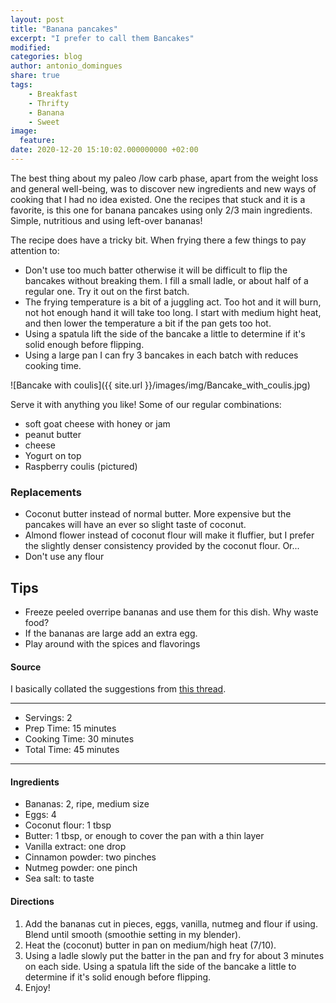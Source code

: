 ```yaml
---
layout: post
title: "Banana pancakes"
excerpt: "I prefer to call them Bancakes"
modified:
categories: blog
author: antonio_domingues
share: true
tags:
    - Breakfast
    - Thrifty
    - Banana
    - Sweet
image:
  feature:
date: 2020-12-20 15:10:02.000000000 +02:00
---
```


The best thing about my paleo /low carb phase, apart from the weight loss and general well-being, was to discover new ingredients and new ways of cooking that I had no idea existed. One the recipes that stuck and it is a favorite, is this one for banana pancakes using only 2/3 main ingredients. Simple, nutritious and using left-over bananas!

The recipe does have a tricky bit. When frying there a few things to pay attention to:

- Don't use too much batter otherwise it will be difficult to flip the bancakes without breaking them. I fill a small ladle, or about half of a regular one. Try it out on the first batch.
- The frying temperature is a bit of a juggling act. Too hot and it will burn, not hot enough hand it will take too long. I start with medium hight heat, and then lower the temperature a bit if the pan gets too hot.
- Using a spatula lift the side of the bancake a little to determine if it's solid enough before flipping.
- Using a large pan I can fry 3 bancakes in each batch with reduces cooking time.


![Bancake with coulis]({{ site.url }}/images/img/Bancake_with_coulis.jpg)

Serve it with anything you like! Some of our regular combinations:

- soft goat cheese with honey or jam
- peanut butter
- cheese
- Yogurt on top
- Raspberry coulis (pictured)


### Replacements

- Coconut butter instead of normal butter. More expensive but the pancakes will have an ever so slight taste of coconut.
- Almond flower instead of coconut flour will make it fluffier, but I prefer the slightly denser consistency provided by the coconut flour.  Or...
- Don't use any flour


## Tips

- Freeze peeled overripe bananas and use them for this dish. Why waste food?
- If the bananas are large add an extra egg.
- Play around with the spices and flavorings


#### Source

I basically collated the suggestions from [this thread](https://www.reddit.com/r/Paleo/comments/2eneto/my_wife_makes_amazing_paleo_pancakes_with_banana/).

---
* Servings: 2
* Prep Time: 15 minutes
* Cooking Time: 30 minutes
* Total Time: 45 minutes

---


#### Ingredients

* Bananas: 2, ripe, medium size
* Eggs: 4
* Coconut flour: 1 tbsp
* Butter: 1 tbsp, or enough to cover the pan with a thin layer
* Vanilla extract: one drop
* Cinnamon powder: two pinches
* Nutmeg powder: one pinch 
* Sea salt: to taste


#### Directions

1. Add the bananas cut in pieces, eggs, vanilla, nutmeg and flour if using. Blend until smooth (smoothie setting in my blender).
2. Heat the (coconut) butter in pan on medium/high heat (7/10).
3. Using a ladle slowly put the batter in the pan and fry for about 3 minutes on each side. Using a spatula lift the side of the bancake a little to determine if it's solid enough before flipping.
10. Enjoy! 
